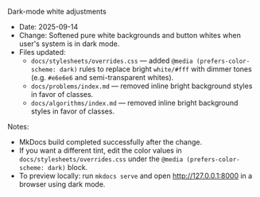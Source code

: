 Dark-mode white adjustments

- Date: 2025-09-14
- Change: Softened pure white backgrounds and button whites when user's system is in dark mode.
- Files updated:
  - `docs/stylesheets/overrides.css` — added `@media (prefers-color-scheme: dark)` rules to replace bright `white/#fff` with dimmer tones (e.g. `#e6e6e6` and semi-transparent whites).
  - `docs/problems/index.md` — removed inline bright background styles in favor of classes.
  - `docs/algorithms/index.md` — removed inline bright background styles in favor of classes.

Notes:
- MkDocs build completed successfully after the change.
- If you want a different tint, edit the color values in `docs/stylesheets/overrides.css` under the `@media (prefers-color-scheme: dark)` block.
- To preview locally: run `mkdocs serve` and open http://127.0.0.1:8000 in a browser using dark mode.
